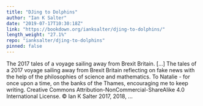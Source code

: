 ```yaml
---
title: "DJing to Dolphins"
author: "Ian K Salter"
date: "2019-07-17T10:30:18Z"
link: "https://bookdown.org/ianksalter/djing-to-dolphins/"
length_weight: "27.1%"
repo: "ianksalter/djing-to-dolphins"
pinned: false
---
```


The 2017 tales of a voyage sailing away from Brexit Britain. [...] The tales of a 2017 voyage sailing away from Brexit Britain reflecting on fake news with the help of the philosophies of science and mathematics. To Natalie - for once upon a time, on the banks of the Thames, encouraging me to keep writing. Creative Commons Attribution-NonCommercial-ShareAlike 4.0 International License. © Ian K Salter 2017, 2018, ...
